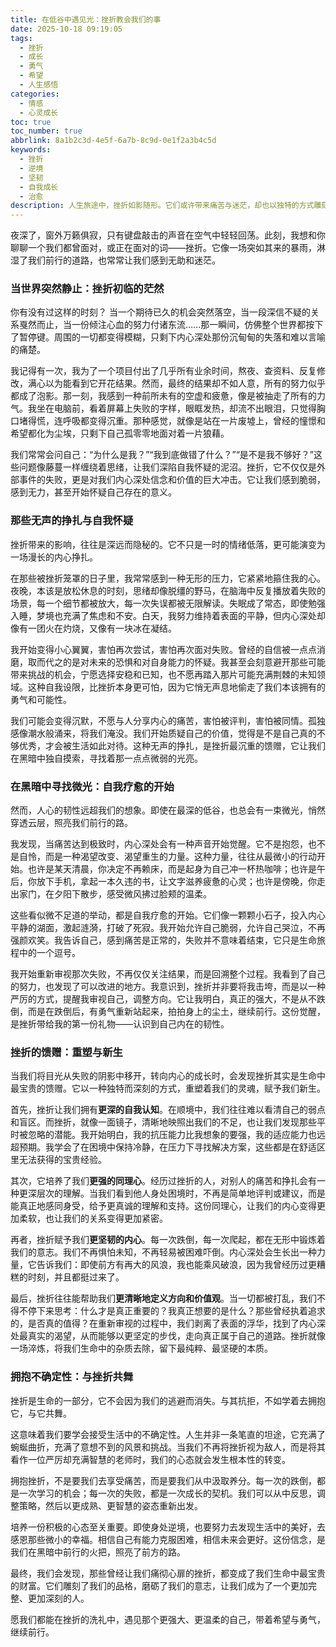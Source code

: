 ```yaml
---
title: 在低谷中遇见光：挫折教会我们的事
date: 2025-10-18 09:19:05
tags:
  - 挫折
  - 成长
  - 勇气
  - 希望
  - 人生感悟
categories:
  - 情感
  - 心灵成长
toc: true
toc_number: true
abbrlink: 8a1b2c3d-4e5f-6a7b-8c9d-0e1f2a3b4c5d
keywords:
  - 挫折
  - 逆境
  - 坚韧
  - 自我成长
  - 治愈
description: 人生旅途中，挫折如影随形。它们或许带来痛苦与迷茫，却也以独特的方式雕刻着我们的灵魂。这篇文章将带你走进挫折的深处，感受它带来的阵痛，也发现它隐藏的温柔提醒与成长契机，最终找到那份穿越低谷的内在力量。
---
```


夜深了，窗外万籁俱寂，只有键盘敲击的声音在空气中轻轻回荡。此刻，我想和你聊聊一个我们都曾面对，或正在面对的词——挫折。它像一场突如其来的暴雨，淋湿了我们前行的道路，也常常让我们感到无助和迷茫。

### 当世界突然静止：挫折初临的茫然

你有没有过这样的时刻？
当一个期待已久的机会突然落空，当一段深信不疑的关系戛然而止，当一份倾注心血的努力付诸东流……那一瞬间，仿佛整个世界都按下了暂停键。周围的一切都变得模糊，只剩下内心深处那份沉甸甸的失落和难以言喻的痛楚。

我记得有一次，我为了一个项目付出了几乎所有业余时间，熬夜、查资料、反复修改，满心以为能看到它开花结果。然而，最终的结果却不如人意，所有的努力似乎都成了泡影。那一刻，我感到一种前所未有的空虚和疲惫，像是被抽走了所有的力气。我坐在电脑前，看着屏幕上失败的字样，眼眶发热，却流不出眼泪，只觉得胸口堵得慌，连呼吸都变得沉重。那种感觉，就像是站在一片废墟上，曾经的憧憬和希望都化为尘埃，只剩下自己孤零零地面对着一片狼藉。

我们常常会问自己：“为什么是我？”“我到底做错了什么？”“是不是我不够好？”这些问题像藤蔓一样缠绕着思绪，让我们深陷自我怀疑的泥沼。挫折，它不仅仅是外部事件的失败，更是对我们内心深处信念和价值的巨大冲击。它让我们感到脆弱，感到无力，甚至开始怀疑自己存在的意义。

### 那些无声的挣扎与自我怀疑

挫折带来的影响，往往是深远而隐秘的。它不只是一时的情绪低落，更可能演变为一场漫长的内心挣扎。

在那些被挫折笼罩的日子里，我常常感到一种无形的压力，它紧紧地箍住我的心。夜晚，本该是放松休息的时刻，思绪却像脱缰的野马，在脑海中反复播放着失败的场景，每一个细节都被放大，每一次失误都被无限解读。失眠成了常态，即使勉强入睡，梦境也充满了焦虑和不安。白天，我努力维持着表面的平静，但内心深处却像有一团火在灼烧，又像有一块冰在凝结。

我开始变得小心翼翼，害怕再次尝试，害怕再次面对失败。曾经的自信被一点点消磨，取而代之的是对未来的恐惧和对自身能力的怀疑。我甚至会刻意避开那些可能带来挑战的机会，宁愿选择安稳和已知，也不愿再踏入那片可能充满荆棘的未知领域。这种自我设限，比挫折本身更可怕，因为它悄无声息地偷走了我们本该拥有的勇气和可能性。

我们可能会变得沉默，不愿与人分享内心的痛苦，害怕被评判，害怕被同情。孤独感像潮水般涌来，将我们淹没。我们开始质疑自己的价值，觉得是不是自己真的不够优秀，才会被生活如此对待。这种无声的挣扎，是挫折最沉重的馈赠，它让我们在黑暗中独自摸索，寻找着那一点点微弱的光亮。

### 在黑暗中寻找微光：自我疗愈的开始

然而，人心的韧性远超我们的想象。即使在最深的低谷，也总会有一束微光，悄然穿透云层，照亮我们前行的路。

我发现，当痛苦达到极致时，内心深处会有一种声音开始觉醒。它不是抱怨，也不是自怜，而是一种渴望改变、渴望重生的力量。这种力量，往往从最微小的行动开始。也许是某天清晨，你决定不再赖床，而是起身为自己冲一杯热咖啡；也许是午后，你放下手机，拿起一本久违的书，让文字滋养疲惫的心灵；也许是傍晚，你走出家门，在夕阳下散步，感受微风拂过脸颊的温柔。

这些看似微不足道的举动，都是自我疗愈的开始。它们像一颗颗小石子，投入内心平静的湖面，激起涟漪，打破了死寂。我开始允许自己脆弱，允许自己哭泣，不再强颜欢笑。我告诉自己，感到痛苦是正常的，失败并不意味着结束，它只是生命旅程中的一个逗号。

我开始重新审视那次失败，不再仅仅关注结果，而是回溯整个过程。我看到了自己的努力，也发现了可以改进的地方。我意识到，挫折并非要将我击垮，而是以一种严厉的方式，提醒我审视自己，调整方向。它让我明白，真正的强大，不是从不跌倒，而是在跌倒后，有勇气重新站起来，拍拍身上的尘土，继续前行。这份觉醒，是挫折带给我的第一份礼物——认识到自己内在的韧性。

### 挫折的馈赠：重塑与新生

当我们将目光从失败的阴影中移开，转向内心的成长时，会发现挫折其实是生命中最宝贵的馈赠。它以一种独特而深刻的方式，重塑着我们的灵魂，赋予我们新生。

首先，挫折让我们拥有**更深的自我认知**。在顺境中，我们往往难以看清自己的弱点和盲区。而挫折，就像一面镜子，清晰地映照出我们的不足，也让我们发现那些平时被忽略的潜能。我开始明白，我的抗压能力比我想象的要强，我的适应能力也远超预期。我学会了在困境中保持冷静，在压力下寻找解决方案，这些都是在舒适区里无法获得的宝贵经验。

其次，它培养了我们**更强的同理心**。经历过挫折的人，对别人的痛苦和挣扎会有一种更深层次的理解。当我们看到他人身处困境时，不再是简单地评判或建议，而是能真正地感同身受，给予更真诚的理解和支持。这份同理心，让我们的内心变得更加柔软，也让我们的关系变得更加紧密。

再者，挫折赋予我们**更坚韧的内心**。每一次跌倒，每一次爬起，都在无形中锻炼着我们的意志。我们不再惧怕未知，不再轻易被困难吓倒。内心深处会生长出一种力量，它告诉我们：即使前方有再大的风浪，我也能乘风破浪，因为我曾经历过更糟糕的时刻，并且都挺过来了。

最后，挫折往往能帮助我们**更清晰地定义方向和价值观**。当一切都被打乱，我们不得不停下来思考：什么才是真正重要的？我真正想要的是什么？那些曾经执着追求的，是否真的值得？在重新审视的过程中，我们剥离了表面的浮华，找到了内心深处最真实的渴望，从而能够以更坚定的步伐，走向真正属于自己的道路。挫折就像一场淬炼，将我们生命中的杂质去除，留下最纯粹、最坚硬的本质。

### 拥抱不确定性：与挫折共舞

挫折是生命的一部分，它不会因为我们的逃避而消失。与其抗拒，不如学着去拥抱它，与它共舞。

这意味着我们要学会接受生活中的不确定性。人生并非一条笔直的坦途，它充满了蜿蜒曲折，充满了意想不到的风景和挑战。当我们不再将挫折视为敌人，而是将其看作一位严厉却充满智慧的老师时，我们的心态就会发生根本性的转变。

拥抱挫折，不是要我们去享受痛苦，而是要我们从中汲取养分。每一次的跌倒，都是一次学习的机会；每一次的失败，都是一次成长的契机。我们可以从中反思，调整策略，然后以更成熟、更智慧的姿态重新出发。

培养一份积极的心态至关重要。即使身处逆境，也要努力去发现生活中的美好，去感恩那些微小的幸福。相信自己有能力克服困难，相信未来会更好。这份信念，是我们在黑暗中前行的火把，照亮了前方的路。

最终，我们会发现，那些曾经让我们痛彻心扉的挫折，都变成了我们生命中最宝贵的财富。它们雕刻了我们的品格，磨砺了我们的意志，让我们成为了一个更加完整、更加深刻的人。

愿我们都能在挫折的洗礼中，遇见那个更强大、更温柔的自己，带着希望与勇气，继续前行。